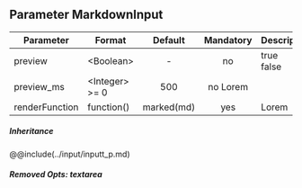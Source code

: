 ## Parameter MarkdownInput

|	Parameter			|			Format			|	Default					|	Mandatory	|	Description				| 
|		---				|			---				|	:---:					|	:---:		|		---					|
|	preview	|	<dt>&lt;Boolean&gt;	|	-	|	no	|	<dt>true<dd><dt>false<dd>	|
|	preview_ms	|	<dt>&lt;Integer&gt;	>= 0	|	500	|	no	Lorem	|
|	renderFunction	|	<dt>function()	|	marked(md)	|	yes	|	Lorem	|


##### Inheritance
@@include(../input/inputt_p.md)

##### Removed Opts: textarea